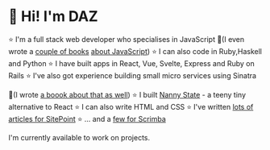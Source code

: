 # 👋 Hi! I'm DAZ

⭐ I'm a full stack web developer who specialises in JavaScript
📘(I even wrote a [couple of books](https://www.amazon.co.uk/JavaScript-Novice-Ninja-Darren-Jones-ebook/dp/B0C1556VYB/) [about JavaScript](https://www.amazon.co.uk/Learn-Code-JavaScript-Darren-Jones/dp/1925836401))
⭐ I can also code in Ruby,Haskell and Python
⭐ I have built apps in React, Vue, Svelte, Express and Ruby on Rails
⭐ I've also got experience building small micro services using Sinatra

📕(I wrote [a boook about that as well](https://www.amazon.co.uk/Jump-Start-Sinatra-Darren-Jones/dp/0987332147/))
⭐ I built [Nanny State](https://github.com/daz4126/Nanny-State) - a teeny tiny alternative to React
⭐ I can also write HTML and CSS
⭐ I've written [lots of articles for SitePoint](https://www.sitepoint.com/author/djones/)
⭐ ... and a [few for Scrimba](https://scrimba.com/articles/author/darren/)

I'm currently available to work on projects.
